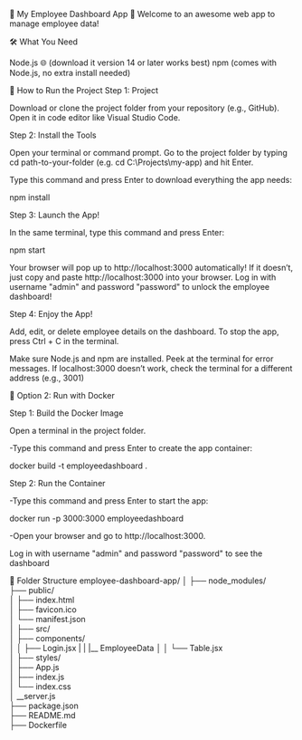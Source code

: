 🎉 My Employee Dashboard App 🎉
Welcome to an awesome web app to manage employee data!

🛠️ What You Need

Node.js 🌐 (download it version 14 or later works best)
npm (comes with Node.js, no extra install needed)


🚀 How to Run the Project
Step 1: Project 

Download or clone the project folder from your repository (e.g., GitHub).
Open it in code editor like Visual Studio Code. 

Step 2: Install the Tools

Open your terminal or command prompt.
Go to the project folder by typing cd path-to-your-folder (e.g. cd C:\Projects\my-app) and hit Enter.

Type this command and press Enter to download everything the app needs:

npm install

Step 3: Launch the App! 

In the same terminal, type this command and press Enter:

npm start

Your browser will pop up to http://localhost:3000 automatically! 
If it doesn’t, just copy and paste http://localhost:3000 into your browser.
Log in with username "admin" and password "password" to unlock the employee dashboard!

Step 4: Enjoy the App! 

Add, edit, or delete employee details on the dashboard.
To stop the app, press Ctrl + C in the terminal. 

Make sure Node.js and npm are installed. 
Peek at the terminal for error messages. 
If localhost:3000 doesn’t work, check the terminal for a different address (e.g., 3001)

🐳 Option 2: Run with Docker

Step 1: Build the Docker Image

Open a terminal in the project folder.

-Type this command and press Enter to create the app container:

docker build -t employeedashboard .

Step 2: Run the Container

-Type this command and press Enter to start the app:

docker run -p 3000:3000 employeedashboard

-Open your browser and go to http://localhost:3000.

Log in with username "admin" and password "password" to see the dashboard

📂 Folder Structure
employee-dashboard-app/
│
├── node_modules/         
├── public/               
│   ├── index.html        
│   ├── favicon.ico       
│   └── manifest.json     
│
├── src/                  
│   ├── components/       
│   │   ├── Login.jsx
|   |   |__ EmployeeData 
│   │   └── Table.jsx    
│   ├── styles/           
│   ├── App.js            
│   ├── index.js         
│   └── index.css         
│    __server.js           
├── package.json          
├── README.md        
├── Dockerfile            
     



